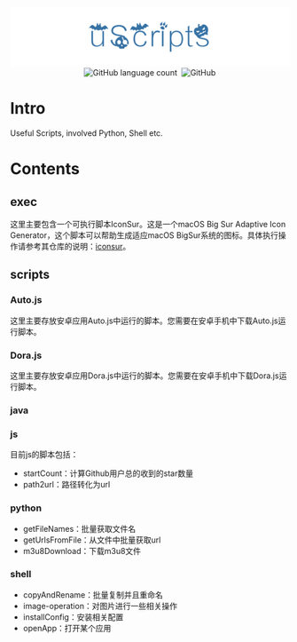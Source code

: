 <div align="center">
    <img src="./assets/uScript.png">
    <br>
    <img alt="GitHub language count" src="https://img.shields.io/github/languages/count/HurleyJames/uScripts?style=plastic">&nbsp;
    <img alt="GitHub" src="https://img.shields.io/github/license/HurleyJames/uScripts?style=plastic">
</div>


# Intro
Useful Scripts, involved Python, Shell etc.

# Contents

## exec

这里主要包含一个可执行脚本IconSur。这是一个macOS Big Sur Adaptive Icon Generator，这个脚本可以帮助生成适应macOS BigSur系统的图标。具体执行操作请参考其仓库的说明：[iconsur](https://github.com/rikumi/iconsur)。

## scripts

### Auto.js

这里主要存放安卓应用Auto.js中运行的脚本。您需要在安卓手机中下载Auto.js运行脚本。

### Dora.js

这里主要存放安卓应用Dora.js中运行的脚本。您需要在安卓手机中下载Dora.js运行脚本。

### java

### js

目前js的脚本包括：

* startCount：计算Github用户总的收到的star数量
* path2url：路径转化为url

### python

* getFileNames：批量获取文件名
* getUrlsFromFile：从文件中批量获取url
* m3u8Download：下载m3u8文件

### shell

* copyAndRename：批量复制并且重命名
* image-operation：对图片进行一些相关操作
* installConfig：安装相关配置
* openApp：打开某个应用
